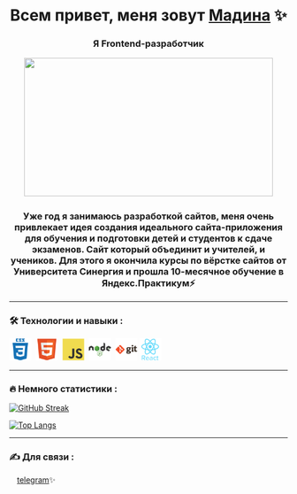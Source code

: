 <h1 align="center">Всем привет, меня зовут <a href="https://github.com/BikteevaMadina/" target="_blank">Мадина</a> ✨
<h3 align="center">Я Frontend-разработчик</h3>
<div align="center">
  <img src="https://media.giphy.com/media/73kKE9yqx9gSZDaB2e/giphy.gif" width="450" height="250">
</div>
  <h3 align="center">Уже год я занимаюсь разработкой сайтов, меня очень привлекает идея создания идеального сайта-приложения для обучения и подготовки детей и студентов к сдаче экзаменов. Сайт который объединит и учителей, и учеников. Для этого я окончила курсы по вёрстке сайтов от Университета Синергия и прошла 10-месячное обучение в Яндекс.Практикум⚡</h3>
  
---

### :hammer_and_wrench: Технологии и навыки :
<div>
  <img src="https://github.com/devicons/devicon/blob/master/icons/css3/css3-plain-wordmark.svg"  title="CSS3" alt="CSS" width="40" height="40"/>&nbsp;
  <img src="https://github.com/devicons/devicon/blob/master/icons/html5/html5-original.svg" title="HTML5" alt="HTML" width="40" height="40"/>&nbsp;
  <img src="https://github.com/devicons/devicon/blob/master/icons/javascript/javascript-original.svg" title="JavaScript" alt="JavaScript" width="40" height="40"/>&nbsp;
   <img src="https://github.com/devicons/devicon/blob/master/icons/nodejs/nodejs-original-wordmark.svg" title="NodeJS" alt="NodeJS" width="40" height="40"/>&nbsp;
  <img src="https://github.com/devicons/devicon/blob/master/icons/git/git-original-wordmark.svg" title="Git" **alt="Git" width="40" height="40"/>
<img src="https://raw.githubusercontent.com/devicons/devicon/6910f0503efdd315c8f9b858234310c06e04d9c0/icons/react/react-original-wordmark.svg" title="Material UI" alt="Material UI" width="40" height="40"/>&nbsp;
</div>

---

### :fire: Немного статистики :
[![GitHub Streak](http://github-readme-streak-stats.herokuapp.com?user=BikteevaMadina&theme=dark&background=000000)](https://git.io/streak-stats)

[![Top Langs](https://github-readme-stats.vercel.app/api/top-langs/?username=BikteevaMadina&layout=compact&theme=vision-friendly-dark)](https://github.com/anuraghazra/github-readme-stats)

---

### :writing_hand: Для связи :
<img src="https://cdn.icon-icons.com/icons2/923/PNG/256/telegram_icon-icons.com_72055.png" width="10" height="10"> <a href="https://t.me/be_chips" target="_blank">telegram</a>✨
<!--
**BikteevaMadina/BikteevaMadina** is a ✨ _special_ ✨ repository because its `README.md` (this file) appears on your GitHub profile.

Here are some ideas to get you started:

- 🔭 I’m currently working on ...
- 🌱 I’m currently learning ...
- 👯 I’m looking to collaborate on ...
- 🤔 I’m looking for help with ...
- 💬 Ask me about ...
- 📫 How to reach me: ...
- 😄 Pronouns: ...
- ⚡ Fun fact: ...
-->

